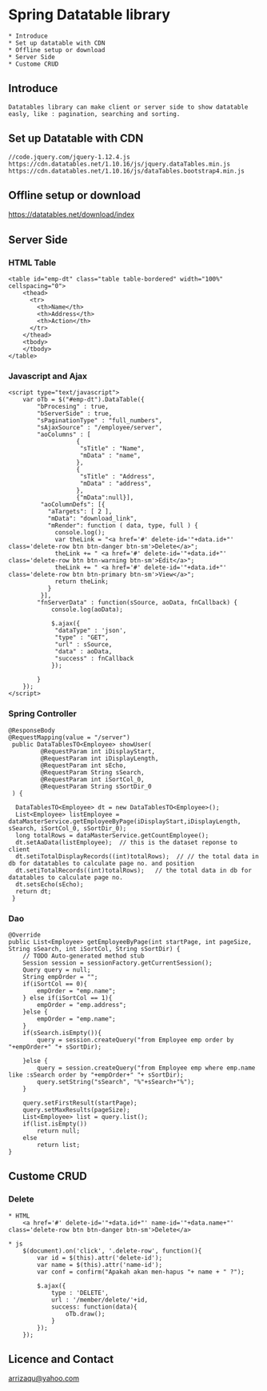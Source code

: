 # Spring Datatable library 
	* Introduce
	* Set up datatable with CDN
	* Offline setup or download
	* Server Side
	* Custome CRUD
	
## Introduce
	Datatables library can make client or server side to show datatable easly, like : pagination, searching and sorting.
	
## Set up Datatable with CDN 
	//code.jquery.com/jquery-1.12.4.js
	https://cdn.datatables.net/1.10.16/js/jquery.dataTables.min.js
	https://cdn.datatables.net/1.10.16/js/dataTables.bootstrap4.min.js

## Offline setup or download 
https://datatables.net/download/index 

## Server Side 
### HTML Table 
	<table id="emp-dt" class="table table-bordered" width="100%" cellspacing="0">
		<thead>
		  <tr>
			<th>Name</th>
			<th>Address</th>
			<th>Action</th>
		  </tr>
		</thead>
		<tbody>  
		</tbody>
	</table>
	
### Javascript and Ajax
	<script type="text/javascript">
		var oTb = $("#emp-dt").DataTable({
			"bProcesing" : true,
			"bServerSide" : true,
			"sPaginationType" : "full_numbers",
			"sAjaxSource" : "/employee/server",
			"aoColumns" : [
					   {
						"sTitle" : "Name",
						"mData" : "name",
					   },
					   {
						"sTitle" : "Address",
						"mData" : "address",
					   },
					   {"mData":null}],
			 "aoColumnDefs": [{
			   "aTargets": [ 2 ],
			   "mData": "download_link",
			   "mRender": function ( data, type, full ) {
				 console.log();
				 var theLink = "<a href='#' delete-id='"+data.id+"' class='delete-row btn btn-danger btn-sm'>Delete</a>";
				 theLink += " <a href='#' delete-id='"+data.id+"' class='delete-row btn btn-warning btn-sm'>Edit</a>";
				 theLink += " <a href='#' delete-id='"+data.id+"' class='delete-row btn btn-primary btn-sm'>View</a>";
				 return theLink;
			   }
			 }],
			"fnServerData" : function(sSource, aoData, fnCallback) { 
				console.log(aoData);
				
				$.ajax({
				 "dataType" : 'json',
				 "type" : "GET",
				 "url" : sSource,
				 "data" : aoData,
				 "success" : fnCallback
				});
				
			}
		});
	</script>
	
### Spring Controller
	@ResponseBody 
	@RequestMapping(value = "/server")
	 public DataTablesTO<Employee> showUser(
			 @RequestParam int iDisplayStart,
	         @RequestParam int iDisplayLength, 
	         @RequestParam int sEcho,
	         @RequestParam String sSearch,
	         @RequestParam int iSortCol_0,
	         @RequestParam String sSortDir_0
	 ) {
		
	  DataTablesTO<Employee> dt = new DataTablesTO<Employee>();
	  List<Employee> listEmployee = dataMasterService.getEmployeeByPage(iDisplayStart,iDisplayLength, sSearch, iSortCol_0, sSortDir_0);
	  long totalRows = dataMasterService.getCountEmployee();
	  dt.setAaData(listEmployee);  // this is the dataset reponse to client
	  dt.setiTotalDisplayRecords((int)totalRows);  // // the total data in db for datatables to calculate page no. and position
	  dt.setiTotalRecords((int)totalRows);   // the total data in db for datatables to calculate page no.
	  dt.setsEcho(sEcho);
	  return dt;
	 }

### Dao
	@Override
	public List<Employee> getEmployeeByPage(int startPage, int pageSize, String sSearch, int iSortCol, String sSortDir) {
		// TODO Auto-generated method stub
		Session session = sessionFactory.getCurrentSession();
		Query query = null;
		String empOrder = "";
		if(iSortCol == 0){
			empOrder = "emp.name";
		} else if(iSortCol == 1){
			empOrder = "emp.address";
		}else {
			empOrder = "emp.name";
		}
		if(sSearch.isEmpty()){
			query = session.createQuery("from Employee emp order by "+empOrder+" "+ sSortDir);
			
		}else {
			query = session.createQuery("from Employee emp where emp.name like :sSearch order by "+empOrder+" "+ sSortDir);
			query.setString("sSearch", "%"+sSearch+"%");
		}
		 
		query.setFirstResult(startPage);
		query.setMaxResults(pageSize);
		List<Employee> list = query.list();
		if(list.isEmpty())
			return null;
		else 
			return list;
	}

## Custome CRUD
### Delete 
	* HTML 
		<a href='#' delete-id='"+data.id+"' name-id='"+data.name+"' class='delete-row btn btn-danger btn-sm'>Delete</a>
		
	* js 
		$(document).on('click', '.delete-row', function(){
			var id = $(this).attr('delete-id');
			var name = $(this).attr('name-id');
			var conf = confirm("Apakah akan men-hapus "+ name + " ?");
			
			$.ajax({
				type : 'DELETE',
				url : '/member/delete/'+id,
				success: function(data){
					oTb.draw();
				}
			});
		});
		
## Licence and Contact
arrizaqu@yahoo.com